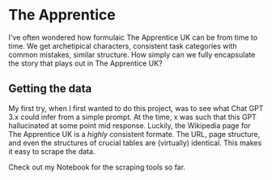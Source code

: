 # The Apprentice

I've often wondered how formulaic The Apprentice UK can be from time to time. We get archetipical characters, consistent task categories with common mistakes, similar structure. How simply can we fully encapsulate the story that plays out in The Apprentice UK?

## Getting the data
My first try, when I first wanted to do this project, was to see what Chat GPT 3.x could infer from a simple prompt. At the time, x was such that this GPT hallucinated at some point mid response.
Luckily, the Wikipedia page for The Apprentice UK is a *highly* consistent formate. The URL, page structure, and even the structures of crucial tables are (virtually) identical. This makes it easy to scrape the data.

Check out my Notebook for the scraping tools so far.